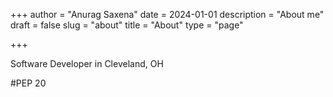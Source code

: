 +++
author = "Anurag Saxena"
date = 2024-01-01
description = "About me"
draft = false
slug = "about"
title = "About"
type = "page"

+++

Software Developer in Cleveland, OH

#PEP 20

